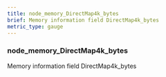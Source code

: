 ```yaml
---
title: node_memory_DirectMap4k_bytes
brief: Memory information field DirectMap4k_bytes
metric_type: gauge
---
```

### node_memory_DirectMap4k_bytes

Memory information field DirectMap4k_bytes